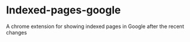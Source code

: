 # Indexed-pages-google
A chrome extension for showing indexed pages in Google after the recent changes
